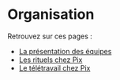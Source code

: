# Organisation


Retrouvez sur ces pages : 
* [La présentation des équipes](equipes.md)
* [Les rituels chez Pix](rituels.md)
* [Le télétravail chez Pix](teletravail.md)
